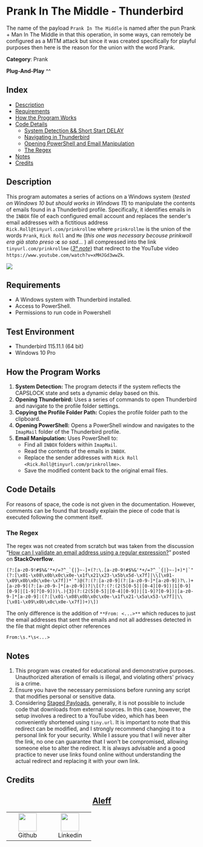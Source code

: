 # Prank In The Middle - Thunderbird

The name of the payload `Prank In The Middle` is named after the pun Prank + Man In The Middle in that this operation, in some ways, can remotely be configured as a MITM attack but since it was created specifically for playful purposes then here is the reason for the union with the word Prank.

**Category**: Prank

**Plug-And-Play** ^^

## Index

- [Description](#description)
- [Requirements](#requirements)
- [How the Program Works](#how-the-program-works)
- [Code Details](#code-details)
    - [System Detection && Short Start DELAY](#system-detection--short-start-delay)
    - [Navigating in Thunderbird](#navigating-in-thunderbird)
    - [Opening PowerShell and Email Manipulation](#opening-powershell-and-email-manipulation)
    - [The Regex](#the-regex)
- [Notes](#notes)
- [Credits](#credits)

## Description

This program automates a series of actions on a Windows system (*tested on Windows 10 but should works in Windows 11*) to manipulate the contents of emails found in a Thunderbird profile. Specifically, it identifies emails in the `INBOX` file of each configured email account and replaces the sender's email addresses with a fictitious address `Rick.Roll@tinyurl.com/prinkrollme` where `prinkrollme` is the union of the words `Prank`, `Rick Roll` and `Me` (*this one was necessary becouse prinkwoll era già stato preso* **:c** *so sad...* ) all compressed into the link `tinyurl.com/prinkrollme` ([*3° note*](#notes)) that redirect to the YouTube video `https://www.youtube.com/watch?v=xMHJGd3wwZk`.

![](https://i.ibb.co/VJjfbkJ/1.png)

## Requirements

- A Windows system with Thunderbird installed.
- Access to PowerShell.
- Permissions to run code in Powershell

## Test Environment

- Thunderbird 115.11.1 (64 bit)
- Windows 10 Pro

## How the Program Works

1. **System Detection:** The program detects if the system reflects the CAPSLOCK state and sets a dynamic delay based on this.
2. **Opening Thunderbird:** Uses a series of commands to open Thunderbird and navigate to the profile folder settings.
3. **Copying the Profile Folder Path:** Copies the profile folder path to the clipboard.
4. **Opening PowerShell:** Opens a PowerShell window and navigates to the `ImapMail` folder of the Thunderbird profile.
5. **Email Manipulation:** Uses PowerShell to:
   - Find all `INBOX` folders within `ImapMail`.
   - Read the contents of the emails in `INBOX`.
   - Replace the sender addresses with `Rick Roll <Rick.Roll@tinyurl.com/prinkrollme>`.
   - Save the modified content back to the original email files.

## Code Details

For reasons of space, the code is not given in the documentation. However, comments can be found that broadly explain the piece of code that is executed following the comment itself.

### The Regex

The regex was not created from scratch but was taken from the discussion “[How can I validate an email address using a regular expression?](https://stackoverflow.com/questions/201323/how-can-i-validate-an-email-address-using-a-regular-expression)” posted on **StackOverflow**.

```plaintext
(?:[a-z0-9!#$%&'*+/=?^_`{|}~-]+(?:\.[a-z0-9!#$%&'*+/=?^_`{|}~-]+)*|`"(?:[\x01-\x08\x0b\x0c\x0e-\x1f\x21\x23-\x5b\x5d-\x7f]|\\[\x01-\x09\x0b\x0c\x0e-\x7f])*`")@(?:(?:[a-z0-9](?:[a-z0-9-]*[a-z0-9])?\.)+[a-z0-9](?:[a-z0-9-]*[a-z0-9])?|\[(?:(?:(2(5[0-5]|[0-4][0-9])|1[0-9][0-9]|[1-9]?[0-9]))\.){3}(?:(2(5[0-5]|[0-4][0-9])|[1-9]?[0-9])|[a-z0-9-]*[a-z0-9]:(?:[\x01-\x08\x0b\x0c\x0e-\x1f\x21-\x5a\x53-\x7f]|\\[\x01-\x09\x0b\x0c\x0e-\x7f])+)\])
```

The only difference is the addition of `**From: <...>**` which reduces to just the email addresses that sent the emails and not all addresses detected in the file that might depict other references

```plaintext
From:\s.*\s<...>
```

## Notes

1) This program was created for educational and demonstrative purposes. Unauthorized alteration of emails is illegal, and violating others' privacy is a crime.
2) Ensure you have the necessary permissions before running any script that modifies personal or sensitive data.
3) Considering [Staged Payloads](https://github.com/hak5/usbrubberducky-payloads?tab=readme-ov-file#staged-payloads), generally, it is not possible to include code that downloads from external sources. In this case, however, the setup involves a redirect to a YouTube video, which has been conveniently shortened using `tiny.url`. It is important to note that this redirect can be modified, and I strongly recommend changing it to a personal link for your security. While I assure you that I will never alter the link, no one can guarantee that I won't be compromised, allowing someone else to alter the redirect. It is always advisable and a good practice to never use links found online without understanding the actual redirect and replacing it with your own link.

## Credits

<h2 align="center"><a href="https://aleff-gitlab.gitlab.io/">Aleff</a></h2>
<div align=center>
<table>
  <tr>
    <td align="center" width="96">
      <a href="https://github.com/aleff-github">
        <img src=https://github.com/aleff-github/aleff-github/blob/main/img/github.png?raw=true width="48" height="48" />
      </a>
      <br>Github
    </td>
    <td align="center" width="96">
      <a href="https://www.linkedin.com/in/alessandro-greco-aka-aleff/">
        <img src=https://github.com/aleff-github/aleff-github/blob/main/img/linkedin.png?raw=true width="48" height="48" />
      </a>
      <br>Linkedin
    </td>
  </tr>
</table>
</div>